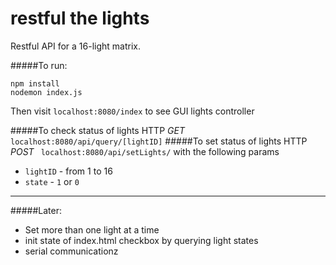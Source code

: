# restful the lights
Restful API for a 16-light matrix.


#####To run: 
```
npm install
nodemon index.js
```
Then visit `localhost:8080/index` to see GUI lights controller

#####To check status of lights
HTTP *GET* 
`localhost:8080/api/query/[lightID]`
#####To set status of lights
HTTP *POST* `
localhost:8080/api/setLights/` with the following params
- `lightID` - from 1 to 16
- `state` - `1` or `0`


---------------------------------------

#####Later: 
- Set more than one light at a time
- init state of index.html checkbox by querying light states
- serial communicationz 